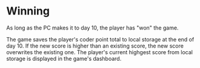 # Winning

As long as the PC makes it to day 10, the player has "won" the game. 

The game saves the player's coder point total to local storage at the end of day 10. If the new score is higher than an existing score, the new score overwrites the existing one. The player's current highgest score from local storage is displayed in the game's dashboard.
